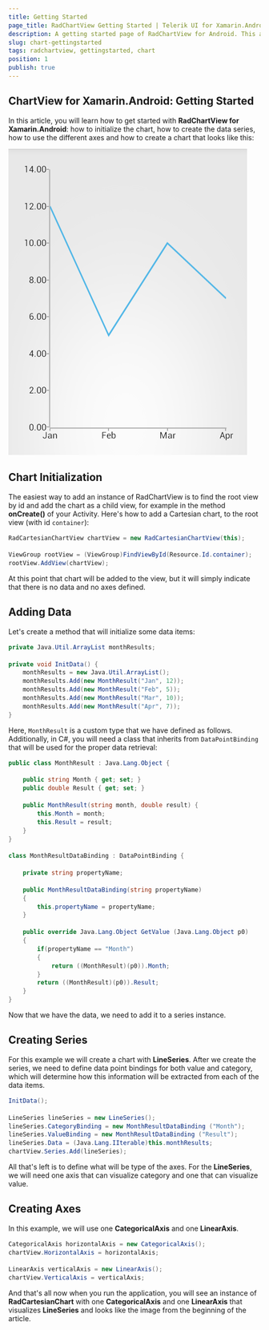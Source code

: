 ```yaml
---
title: Getting Started
page_title: RadChartView Getting Started | Telerik UI for Xamarin.Android Documentation
description: A getting started page of RadChartView for Android. This article explains what are the step to create a RadChartView instance from scratch.
slug: chart-gettingstarted
tags: radchartview, gettingstarted, chart
position: 1
publish: true
---
```


## ChartView for Xamarin.Android: Getting Started

In this article, you will learn how to get started with **RadChartView for Xamarin.Android**: how to initialize the chart, how to create the data series, how to use the different axes and how to create a chart that looks like this:

![TelerikUI-Chart-Getting-Started](images/chart-getting-started-1.png "In this article you will learn how to create this chart from scratch.")

## Chart Initialization

The easiest way to add an instance of RadChartView is to find the root view by id and add the chart as a child view, for example in the method **onCreate()** of your Activity. Here's how to add a Cartesian chart, to the root view (with id `container`):


```C#
RadCartesianChartView chartView = new RadCartesianChartView(this);

ViewGroup rootView = (ViewGroup)FindViewById(Resource.Id.container);
rootView.AddView(chartView);
```

At this point that chart will be added to the view, but it will simply indicate that there is no data and no axes defined.

## Adding Data

Let's create a method that will initialize some data items:


```C#
private Java.Util.ArrayList monthResults;

private void InitData() {
	monthResults = new Java.Util.ArrayList();
	monthResults.Add(new MonthResult("Jan", 12));
	monthResults.Add(new MonthResult("Feb", 5));
	monthResults.Add(new MonthResult("Mar", 10));
	monthResults.Add(new MonthResult("Apr", 7));
}
```

Here, `MonthResult` is a custom type that we have defined as follows. Additionally, in C#, you will need a class that inherits from `DataPointBinding` that will be used for the proper data retrieval:


```C#
public class MonthResult : Java.Lang.Object {

	public string Month { get; set; }
	public double Result { get; set; }

	public MonthResult(string month, double result) {
		this.Month = month;
		this.Result = result;
	}
}

class MonthResultDataBinding : DataPointBinding {

	private string propertyName;

	public MonthResultDataBinding(string propertyName)
	{
		this.propertyName = propertyName;
	}

	public override Java.Lang.Object GetValue (Java.Lang.Object p0)
	{
		if(propertyName == "Month")
		{
			return ((MonthResult)(p0)).Month;
		}
		return ((MonthResult)(p0)).Result;
	}
}
```

Now that we have the data, we need to add it to a series instance.

## Creating Series

For this example we will create a chart with **LineSeries**. After we create the series, we need to define data point bindings for both value and category, which will determine how this information will be extracted from each of the data items.


```C#
InitData();

LineSeries lineSeries = new LineSeries();
lineSeries.CategoryBinding = new MonthResultDataBinding ("Month");
lineSeries.ValueBinding = new MonthResultDataBinding ("Result");
lineSeries.Data = (Java.Lang.IIterable)this.monthResults;
chartView.Series.Add(lineSeries);
```

All that's left is to define what will be type of the axes. For the **LineSeries**, we will need one axis that can visualize category and one that can visualize value.

## Creating Axes

In this example, we will use one **CategoricalAxis** and one **LinearAxis**.


```C#
CategoricalAxis horizontalAxis = new CategoricalAxis();
chartView.HorizontalAxis = horizontalAxis;

LinearAxis verticalAxis = new LinearAxis();
chartView.VerticalAxis = verticalAxis;
```

And that's all now when you run the application, you will see an instance of **RadCartesianChart** with one **CategoricalAxis** and one **LinearAxis** that visualizes **LineSeries** and looks like the image from the beginning of the article.

